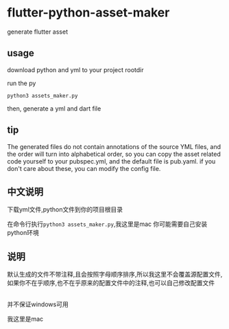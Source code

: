 # flutter-python-asset-maker
generate  flutter asset 


## usage

download python and yml to your project rootdir

run the py
```
python3 assets_maker.py
```

then, generate a yml and dart file

## tip

The generated files do not contain annotations of the source YML files, and the order will turn into alphabetical order, so you can copy the asset related code yourself to your pubspec.yml, and the default file is pub.yaml. if you don't care about these, you can modify the config file.


## 中文说明
下载yml文件,python文件到你的项目根目录

在命令行执行`python3 assets_maker.py`,我这里是mac
你可能需要自己安装python环境

## 说明
默认生成的文件不带注释,且会按照字母顺序排序,所以我这里不会覆盖源配置文件,如果你不在乎顺序,也不在乎原来的配置文件中的注释,也可以自己修改配置文件

##
并不保证windows可用

我这里是mac
